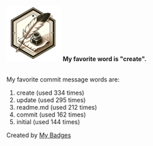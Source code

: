 <img src="https://github.com/my-badges/my-badges/blob/master/badges/favorite-word/favorite-word.png?raw=true" alt="My favorite word is &quot;create&quot;." title="My favorite word is &quot;create&quot;." width="128">
<strong>My favorite word is &quot;create&quot;.</strong>
<br><br>

My favorite commit message words are:

1. create (used 334 times)
2. update (used 295 times)
3. readme.md (used 212 times)
4. commit (used 162 times)
5. initial (used 144 times)


Created by <a href="https://github.com/my-badges/my-badges">My Badges</a>